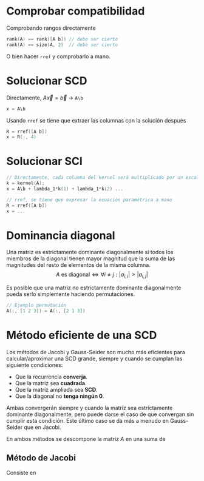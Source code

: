 
# Comprobar compatibilidad

Comprobando rangos directamente
```c
rank(A) == rank([A b]) // debe ser cierto
rank(A) == size(A, 2)  // debe ser cierto
```

O bien hacer `rref` y comprobarlo a mano.
# Solucionar SCD

Directamente, $A\overrightarrow{x} = \overrightarrow{b}$   →  `A\b`
```c
x = A\b
```

Usando `rref` se tiene que extraer las columnas con la solución después
```c
R = rref([A b])
x = R(:, 4)
```

# Solucionar SCI

```c
// Directamente, cada columna del kernel será multiplicado por un escalar diferente (o igual). A\b saca la solución particular, y Kernel(A) es la homogénea (b = (0, 0, ..., 0))
k = kernel(A);
x = A\b + lambda_1*k(1) + lambda_1*k(2) ...

// rref, se tiene que expresar la ecuación paramétrica a mano
R = rref([A b])
x = ...
```

# Dominancia diagonal

Una matriz es estrictamente dominante diagonalmente si todos los miembros de la diagonal tienen mayor magnitud que la suma de las magnitudes del resto de elementos de la misma columna.
$$
A\text{ es diagonal} \Leftrightarrow \forall{i \neq j} : |a_{i,i}| > |a_{i,j}|
$$

Es posible que una matriz no estrictamente dominante diagonalmente pueda serlo simplemente haciendo permutaciones.

```c
// Ejemplo permutación
A(:, [1 2 3]) = A(:, [2 1 3])
```

# Método eficiente de una SCD

Los métodos de Jacobi y Gauss-Seider son mucho más eficientes para calcular/aproximar una SCD grande, siempre y cuando se cumplan las siguiente condiciones:

- Que la recurrencia **converja**.
- Que la matriz sea **cuadrada**.
- Que la matriz ampliada sea **SCD**.
- Que la diagonal no **tenga ningún 0**.

Ambas convergerán siempre y cuando la matriz sea estrictamente dominante diagonalmente, pero puede darse el caso de que convergan sin cumplir esta condición. Este último caso se da más a menudo en Gauss-Seider que en Jacobi.

En ambos métodos se descompone la matriz $A$ en una suma de 

## Método de Jacobi

Consiste en 